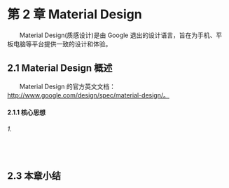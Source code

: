 # 第 2 章 Material Design
　　Material Design(质感设计)是由 Google 退出的设计语言，旨在为手机、平板电脑等平台提供一致的设计和体验。

## 2.1 Material Design 概述
　　Material Design 的官方英文文档：http://www.google.com/design/spec/material-design/。

#### 2.1.1 核心思想

###### 1. 
　　


## 2.3 本章小结